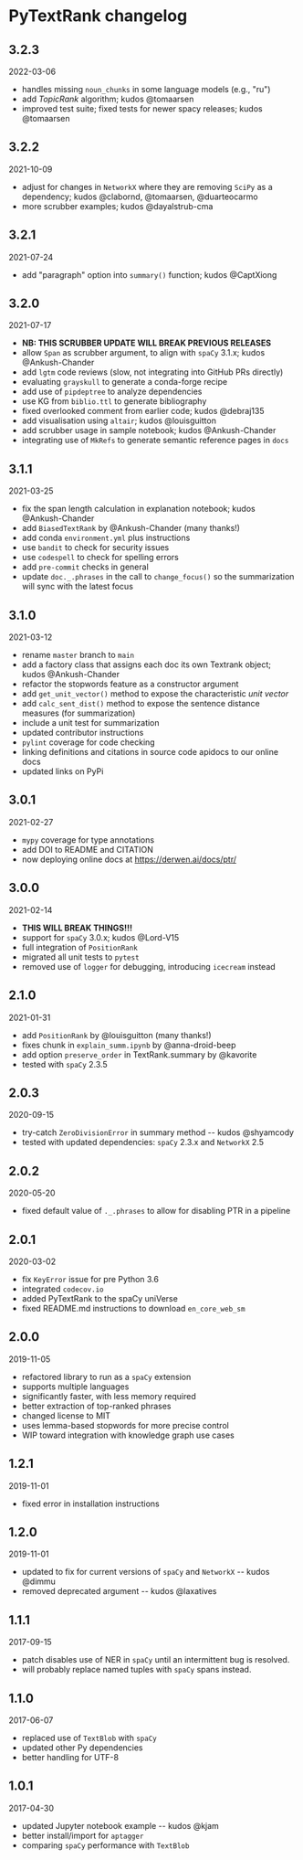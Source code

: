 # PyTextRank changelog

## 3.2.3

2022-03-06

  * handles missing `noun_chunks` in some language models (e.g., "ru")
  * add *TopicRank* algorithm; kudos @tomaarsen
  * improved test suite; fixed tests for newer spacy releases; kudos @tomaarsen


## 3.2.2

2021-10-09

  * adjust for changes in `NetworkX` where they are removing `SciPy` as a dependency; kudos @clabornd, @tomaarsen, @duarteocarmo
  * more scrubber examples; kudos @dayalstrub-cma


## 3.2.1

2021-07-24

  * add "paragraph" option into `summary()` function; kudos @CaptXiong


## 3.2.0

2021-07-17

  * **NB: THIS SCRUBBER UPDATE WILL BREAK PREVIOUS RELEASES**
  * allow `Span` as scrubber argument, to align with `spaCy` 3.1.x; kudos @Ankush-Chander
  * add `lgtm` code reviews (slow, not integrating into GitHub PRs directly)
  * evaluating `grayskull` to generate a conda-forge recipe
  * add use of `pipdeptree` to analyze dependencies
  * use KG from `biblio.ttl` to generate bibliography
  * fixed overlooked comment from earlier code; kudos @debraj135
  * add visualisation using `altair`; kudos @louisguitton
  * add scrubber usage in sample notebook; kudos @Ankush-Chander
  * integrating use of `MkRefs` to generate semantic reference pages in `docs`


## 3.1.1

2021-03-25

  * fix the span length calculation in explanation notebook; kudos @Ankush-Chander
  * add `BiasedTextRank` by @Ankush-Chander (many thanks!)
  * add conda `environment.yml` plus instructions
  * use `bandit` to check for security issues
  * use `codespell` to check for spelling errors
  * add `pre-commit` checks in general
  * update `doc._.phrases` in the call to `change_focus()` so the summarization will sync with the latest focus


## 3.1.0

2021-03-12

  * rename `master` branch to `main`
  * add a factory class that assigns each doc its own Textrank object; kudos @Ankush-Chander
  * refactor the stopwords feature as a constructor argument
  * add `get_unit_vector()` method to expose the characteristic *unit vector*
  * add `calc_sent_dist()` method to expose the sentence distance measures (for summarization)
  * include a unit test for summarization
  * updated contributor instructions
  * `pylint` coverage for code checking
  * linking definitions and citations in source code apidocs to our online docs
  * updated links on PyPi


## 3.0.1

2021-02-27

  * `mypy` coverage for type annotations
  * add DOI to README and CITATION
  * now deploying online docs at <https://derwen.ai/docs/ptr/>


## 3.0.0

2021-02-14

  * **THIS WILL BREAK THINGS!!!**
  * support for `spaCy` 3.0.x; kudos @Lord-V15
  * full integration of `PositionRank`
  * migrated all unit tests to `pytest`
  * removed use of `logger` for debugging, introducing `icecream` instead


## 2.1.0

2021-01-31

  * add `PositionRank` by @louisguitton (many thanks!)
  * fixes chunk in `explain_summ.ipynb` by @anna-droid-beep
  * add option `preserve_order` in TextRank.summary by @kavorite
  * tested with `spaCy` 2.3.5


## 2.0.3

2020-09-15

  * try-catch `ZeroDivisionError` in summary method -- kudos @shyamcody
  * tested with updated dependencies: `spaCy` 2.3.x and `NetworkX` 2.5


## 2.0.2

2020-05-20

  * fixed default value of `._.phrases` to allow for disabling PTR in a pipeline


## 2.0.1

2020-03-02

  * fix `KeyError` issue for pre Python 3.6
  * integrated `codecov.io`
  * added PyTextRank to the spaCy uniVerse
  * fixed README.md instructions to download `en_core_web_sm`


## 2.0.0

2019-11-05

  * refactored library to run as a `spaCy` extension
  * supports multiple languages
  * significantly faster, with less memory required
  * better extraction of top-ranked phrases
  * changed license to MIT
  * uses lemma-based stopwords for more precise control
  * WIP toward integration with knowledge graph use cases


## 1.2.1

2019-11-01

  * fixed error in installation instructions


## 1.2.0

2019-11-01

  * updated to fix for current versions of `spaCy` and `NetworkX` -- kudos @dimmu
  * removed deprecated argument -- kudos @laxatives


## 1.1.1

2017-09-15

  * patch disables use of NER in `spaCy` until an intermittent bug is resolved.
  * will probably replace named tuples with `spaCy` spans instead.


## 1.1.0

2017-06-07

  * replaced use of `TextBlob` with `spaCy`
  * updated other Py dependencies
  * better handling for UTF-8


## 1.0.1

2017-04-30

  * updated Jupyter notebook example -- kudos @kjam
  * better install/import for `aptagger`
  * comparing `spaCy` performance with `TextBlob`
